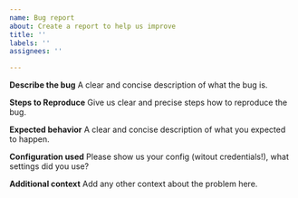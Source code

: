 ```yaml
---
name: Bug report
about: Create a report to help us improve
title: ''
labels: ''
assignees: ''

---
```


**Describe the bug**
A clear and concise description of what the bug is.

**Steps to Reproduce**
Give us clear and precise steps how to reproduce the bug.

**Expected behavior**
A clear and concise description of what you expected to happen.

**Configuration used**
Please show us your config (witout credentials!), what settings did you use?

**Additional context**
Add any other context about the problem here.